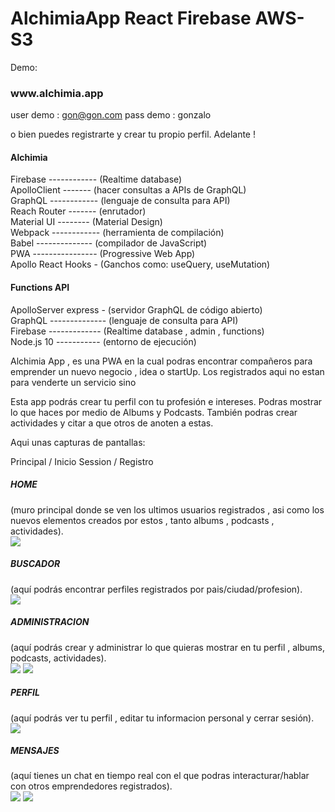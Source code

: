 # AlchimiaApp React Firebase AWS-S3



Demo:
<h3> www.alchimia.app </h3>

user demo : gon@gon.com
pass demo : gonzalo

o bien puedes registrarte y crear tu propio perfil. Adelante ! 

<h4> Alchimia </h4>

Firebase ------------ (Realtime database) </br>
ApolloClient ------- (hacer consultas a APIs de GraphQL)</br>
GraphQL ------------ (lenguaje de consulta para API)</br>
Reach Router ------- (enrutador)</br>
Material UI -------- (Material Design)</br>
Webpack ------------ (herramienta de compilación)</br>
Babel -------------- (compilador de JavaScript)</br>
PWA ---------------- (Progressive Web App)</br>
Apollo React Hooks - (Ganchos como: useQuery, useMutation)</br>

 
<h4> Functions API </h4>

ApolloServer express - (servidor GraphQL de código abierto)</br>
GraphQL -------------- (lenguaje de consulta para API)</br>
Firebase ------------- (Realtime database , admin , functions)</br>
Node.js 10 ----------- (entorno de ejecución)</br>



Alchimia App , es una PWA en la cual podras encontrar compañeros para emprender un nuevo negocio , idea o startUp. Los registrados aqui no estan para venderte un servicio sino  

Esta app podrás crear tu perfil con tu profesión e intereses. Podras mostrar lo que haces por medio de Albums y Podcasts. También podras crear actividades y citar a que otros de anoten a estas. 

Aqui unas capturas de pantallas: 

Principal / Inicio Session / Registro



<h5>HOME</h5> (muro principal donde se ven los ultimos usuarios registrados , asi como los nuevos elementos creados por estos , tanto albums , podcasts , actividades).
</br>

<img src="https://alchimia.s3.us-east-2.amazonaws.com/utils/InicioRegistro.png">

<h5>BUSCADOR</h5> (aquí podrás encontrar perfiles registrados por pais/ciudad/profesion).
</br>
<img src="https://alchimia.s3.us-east-2.amazonaws.com/utils/Buscar.png">

<h5>ADMINISTRACION</h5>  (aquí podrás crear y administrar lo que quieras mostrar en tu perfil , albums, podcasts, actividades).
</br>
<img src="https://alchimia.s3.us-east-2.amazonaws.com/utils/Administracion.png"> <img src="https://alchimia.s3.us-east-2.amazonaws.com/utils/Administracion_2.png">

<h5>PERFIL</h5> (aquí podrás ver tu perfil , editar tu informacion personal y cerrar sesión).
</br>
<img src="https://alchimia.s3.us-east-2.amazonaws.com/utils/Perfil.png">

<h5>MENSAJES</h5> (aquí tienes un chat en tiempo real con el que podras interacturar/hablar con otros emprendedores registrados).
</br>
<img src="https://alchimia.s3.us-east-2.amazonaws.com/utils/Mensajes.png"> <img src="https://alchimia.s3.us-east-2.amazonaws.com/utils/Mensajes_1.png">

